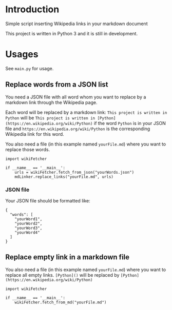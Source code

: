 # Introduction
Simple script inserting Wikipedia links in your markdown document

This project is written in Python 3 and it is still in development.

# Usages
See `main.py` for usage.

## Replace words from a JSON list
You need a JSON file with all word whom you want to replace
by a markdown link through the Wikipedia page.

Each word will be replaced by a markdown link: 
`This project is written in Python` will be `This project is written in [Python](https://en.wikipedia.org/wiki/Python)` if the word 
`Python` is in your JSON file and `https://en.wikipedia.org/wiki/Python` is the corresponding Wikipedia link for this word.

You also need a file (in this example named `yourFile.md`) where you want to replace those words.
    
    import wikiFetcher

    if __name__ == '__main__':
        urls = wikiFetcher.fetch_from_json("yourWords.json")
        mdLinker.replace_links("yourFile.md", urls)

### JSON file
Your JSON file should be formatted like:

    {
      "words": [
        "yourWord1",
        "yourWord2",
        "yourWord3",
        "yourWord4"
      ]
    }

## Replace empty link in a markdown file

You also need a file (in this example named `yourFile.md`) where you want to replace all empty links. 
`[Python]()` will be replaced by `[Python](https://en.wikipedia.org/wiki/Python)`

    import wikiFetcher

    if __name__ == '__main__':
        wikiFetcher.fetch_from_md("yourFile.md")



